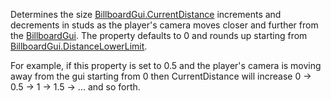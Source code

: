 Determines the size [BillboardGui.CurrentDistance](https://create.roblox.com/docs/reference/engine/classes/BillboardGui#CurrentDistance) increments and
decrements in studs as the player's camera moves closer and further from
the [BillboardGui](https://create.roblox.com/docs/reference/engine/classes/BillboardGui). The property defaults to 0 and rounds up starting from
[BillboardGui.DistanceLowerLimit](https://create.roblox.com/docs/reference/engine/classes/BillboardGui#DistanceLowerLimit).

For example, if this property is set to 0.5 and the player's camera is
moving away from the gui starting from 0 then CurrentDistance will
increase 0 -> 0.5 -> 1 -> 1.5 -> ... and so forth.